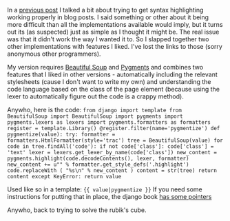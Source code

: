 In a [previous post](http://philwade.org/post/rockin_the_alpha_version/) I
talked a bit about trying to get syntax highlighting working properly in blog
posts. I said something or other about it being more difficult than all the
implementations available would imply, but it turns out its (as suspected)
just as simple as I thought it might be. The real issue was that it didn't
work the way I wanted it to. So I slapped together two other implementations
with features I liked. I've lost the links to those (sorry anonymous other
programmers).

  
My version requires [Beautiful
Soup](http://www.crummy.com/software/BeautifulSoup/) and
[Pygments](http://pygments.org/) and combines two features that I liked in
other versions - automatically including the relevant stylesheets (cause I
don't want to write my own) and understanding the code language based on the
class of the page element (because using the lexer to automatically figure out
the code is a crappy method).

  
Anywho, here is the code: ` from django import template from BeautifulSoup
import BeautifulSoup import pygments import pygments.lexers as lexers import
pygments.formatters as formatters register = template.Library()
@register.filter(name='pygmentize') def pygmentize(value): try: formatter =
formatters.HtmlFormatter(style='trac') tree = BeautifulSoup(value) for code in
tree.findAll('code'): if not code['class']: code['class'] = 'text' lexer =
lexers.get_lexer_by_name(code['class']) new_content =
pygments.highlight(code.decodeContents(), lexer, formatter) new_content += u""
% formatter.get_style_defs('.highlight') code.replaceWith ( "%s\n" %
new_content ) content = str(tree) return content except KeyError: return value
`

  
Used like so in a template: ` {{ value|pygmentize }} ` If you need some
instructions for putting that in place, the django book [has some
pointers](http://www.djangobook.com/en/2.0/chapter09/)

  
Anywho, back to trying to solve the rubik's cube.

